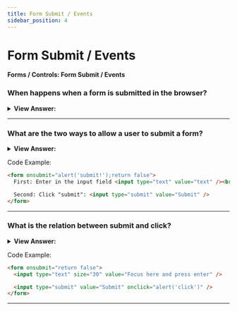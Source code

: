 ```yaml
---
title: Form Submit / Events
sidebar_position: 4
---
```


# Form Submit / Events

**Forms / Controls: Form Submit / Events**

<head>
  <title>Form Submit / Events - JavaScript Interview Questions & Answers</title>
  <meta charSet="utf-8" />
</head>

### When happens when a form is submitted in the browser?

<details>
  <summary><strong>View Answer:</strong></summary>
  <div>
  <div><strong>Interview Response:</strong> The submit event triggers when the form is submitted, it is usually used to validate the form before sending it to the server or to abort the submission and process it in JavaScript. The method form.submit() allows us to initiate form sending from JavaScript. We can use it to dynamically create and send our own forms to the server.
    </div>
  </div>
</details>

---

### What are the two ways to allow a user to submit a form?

<details>
  <summary><strong>View Answer:</strong></summary>
  <div>
  <div><strong>Interview Response:</strong> There are two main ways to submit a form. The first is to click &#8249;input type="submit"&#8250; or &#8249;input type="image"&#8250;. The second is to press Enter on an input field. Both actions lead to submit event on the form. The handler can check the data, and if there are errors, show them and call `event.preventDefault()`, then the form won’t be sent to the server.
    </div>
  </div>
</details>

Code Example:

```html
<form onsubmit="alert('submit!');return false">
  First: Enter in the input field <input type="text" value="text" /><br />

  Second: Click "submit": <input type="submit" value="Submit" />
</form>
```

---

### What is the relation between submit and click?

<details>
  <summary><strong>View Answer:</strong></summary>
  <div>
  <div><strong>Interview Response:</strong> When a form is sent using Enter on an input field, a click event triggers on the &#8249;input type="submit"&#8250;. That is rather funny, because there was no click at all.
    </div>
  </div>
</details>

Code Example:

```html
<form onsubmit="return false">
  <input type="text" size="30" value="Focus here and press enter" />

  <input type="submit" value="Submit" onclick="alert('click')" />
</form>
```

---

